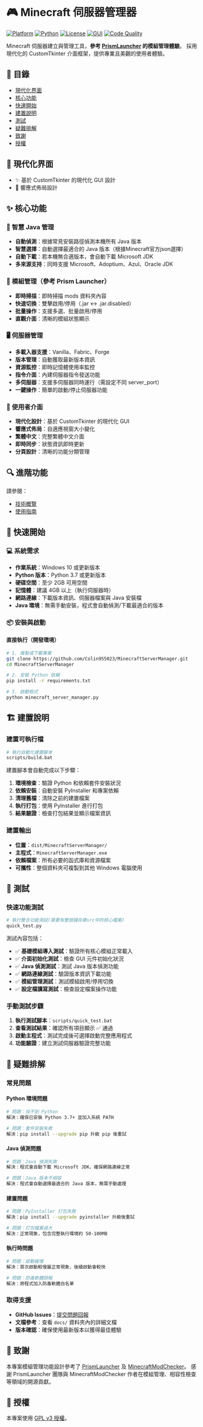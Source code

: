# 🎮 Minecraft 伺服器管理器

[![Platform](https://img.shields.io/badge/Platform-Windows-blue)](https://github.com/)
[![Python](https://img.shields.io/badge/Python-3.7%2B-green)](https://python.org)
[![License](https://img.shields.io/badge/License-GPL%20v3-blue)](LICENSE)
[![GUI](https://img.shields.io/badge/GUI-CustomTkinter-orange)](https://github.com/TomSchimansky/CustomTkinter)
[![Code Quality](https://img.shields.io/badge/Code%20Quality-優秀-green)](docs/CODE_REVIEW_AND_COMPLIANCE.md)

Minecraft 伺服器建立與管理工具，**參考 [PrismLauncher](https://github.com/PrismLauncher/PrismLauncher) 的模組管理體驗**。
採用現代化的 CustomTkinter 介面框架，提供專業且美觀的使用者體驗。

## 📖 目錄
- [現代化界面](#-現代化界面)
- [核心功能](#-核心功能)
- [快速開始](#-快速開始)
- [建置說明](#️-建置說明)
- [測試](#-測試)
- [疑難排解](#-疑難排解)
- [致謝](#-致謝)
- [授權](#-授權)

## 🎨 現代化界面
- ✨ 基於 CustomTkinter 的現代化 GUI 設計  
- 📱 響應式佈局設計

## ✨ 核心功能

### 🚦 智慧 Java 管理
- **自動偵測**：根據常見安裝路徑偵測本機所有 Java 版本
- **智慧選擇**：自動選擇最適合的 Java 版本（根據Minecraft官方json選擇）
- **自動下載**：若本機無合適版本，會自動下載 Microsoft JDK
- **多來源支持**：同時支援 Microsoft、Adoptium、Azul、Oracle JDK

### 🧩 模組管理（參考 Prism Launcher）
- **即時掃描**：即時掃描 mods 資料夾內容
- **快速切換**：雙擊啟用/停用（.jar ↔ .jar.disabled）
- **批量操作**：支援多選、批量啟用/停用
- **直觀介面**：清晰的模組狀態顯示

### 🖥️ 伺服器管理
- **多載入器支援**：Vanilla、Fabric、Forge
- **版本管理**：自動獲取最新版本資訊
- **資源監控**：即時記憶體使用率監控
- **指令介面**：內建伺服器指令發送功能
- **多伺服器**：支援多伺服器同時運行（需設定不同 server_port）
- **一鍵操作**：簡單的啟動/停止伺服器功能

### 🎨 使用者介面
- **現代化設計**：基於 CustomTkinter 的現代化 GUI
- **響應式佈局**：自適應視窗大小變化
- **繁體中文**：完整繁體中文介面
- **即時同步**：狀態資訊即時更新
- **分頁設計**：清晰的功能分類管理

## 🔍 進階功能

請參閱：
- [技術概覽](docs/TECHNICAL_OVERVIEW.md)
- [使用指南](docs/USER_GUIDE.md)

## 🚀 快速開始

### 💻 系統需求
- **作業系統**：Windows 10 或更新版本
- **Python 版本**：Python 3.7 或更新版本
- **硬碟空間**：至少 2GB 可用空間
- **記憶體**：建議 4GB 以上（執行伺服器時）
- **網路連線**：下載版本資訊、伺服器檔案與 Java 安裝檔
- **Java 環境**：無需手動安裝，程式會自動偵測/下載最適合的版本

### 📦 安裝與啟動

#### 直接執行（開發環境）
```bash
# 1. 複製或下載專案
git clone https://github.com/Colin955023/MinecraftServerManager.git
cd MinecraftServerManager

# 2. 安裝 Python 依賴
pip install -r requirements.txt

# 3. 啟動程式
python minecraft_server_manager.py
```

## 🏗️ 建置說明

### 建置可執行檔
```bash
# 執行自動化建置腳本
scripts/build.bat
```

建置腳本會自動完成以下步驟：
1. **環境檢查**：驗證 Python 和依賴套件安裝狀況
2. **依賴安裝**：自動安裝 PyInstaller 和專案依賴
3. **清理舊檔**：清除之前的建置檔案
4. **執行打包**：使用 PyInstaller 進行打包
5. **結果驗證**：檢查打包結果並顯示檔案資訊

### 建置輸出
- **位置**：`dist/MinecraftServerManager/`
- **主程式**：`MinecraftServerManager.exe`
- **依賴檔案**：所有必要的函式庫和資源檔案
- **可攜性**：整個資料夾可複製到其他 Windows 電腦使用

## 🧪 測試

### 快速功能測試
```bash
# 執行整合功能測試(需要有整個儲存庫src中的核心檔案)
quick_test.py
```

測試內容包括：
- ✅ **基礎模組導入測試**：驗證所有核心模組正常載入
- ✅ **介面初始化測試**：檢查 GUI 元件初始化狀況
- ✅ **Java 偵測測試**：測試 Java 版本偵測功能
- ✅ **網路連線測試**：驗證版本資訊下載功能
- ✅ **模組管理測試**：測試模組啟用/停用切換
- ✅ **設定檔讀寫測試**：檢查設定檔案操作功能

### 手動測試步驟
1. **執行測試腳本**：`scripts/quick_test.bat`
2. **查看測試結果**：確認所有項目顯示 ✅ 通過
3. **啟動主程式**：測試完成後可選擇啟動完整應用程式
4. **功能驗證**：建立測試伺服器驗證完整功能

## 🔧 疑難排解

### 常見問題

#### Python 環境問題
```bash
# 問題：找不到 Python
解決：確保已安裝 Python 3.7+ 並加入系統 PATH

# 問題：套件安裝失敗
解決：pip install --upgrade pip 升級 pip 後重試
```

#### Java 偵測問題
```bash
# 問題：Java 偵測失敗
解決：程式會自動下載 Microsoft JDK，確保網路連線正常

# 問題：Java 版本不相容
解決：程式會自動選擇最適合的 Java 版本，無需手動處理
```

#### 建置問題
```bash
# 問題：PyInstaller 打包失敗
解決：pip install --upgrade pyinstaller 升級後重試

# 問題：打包檔案過大
解決：正常現象，包含完整執行環境約 50-100MB
```

#### 執行時問題
```bash
# 問題：啟動緩慢
解決：首次啟動較慢屬正常現象，後續啟動會較快

# 問題：防毒軟體誤報
解決：將程式加入防毒軟體白名單
```

### 取得支援
- **GitHub Issues**：[提交問題回報](https://github.com/Colin955023/MinecraftServerManager/issues)
- **文檔參考**：查看 `docs/` 資料夾內的詳細文檔
- **版本確認**：確保使用最新版本以獲得最佳體驗


## 🎉 致謝

本專案模組管理功能設計參考了 [PrismLauncher](https://github.com/PrismLauncher/PrismLauncher) 及 [MinecraftModChecker](https://github.com/MrPlayerYork/MinecraftModChecker)。
感謝 PrismLauncher 團隊與 MinecraftModChecker 作者在模組管理、相容性檢查等領域的開源貢獻。

## 📄 授權

本專案使用 [GPL v3 授權](LICENSE)。
